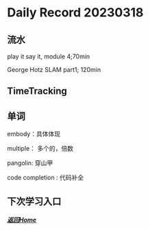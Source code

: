 
Daily Record 20230318
=====================

## 流水

play it say it, module 4;70min

George Hotz SLAM part1; 120min

## TimeTracking



## 单词

embody：具体体现

multiple： 多个的，倍数

pangolin: 穿山甲

 code completion : 代码补全





## 下次学习入口



##### [返回Home](../../../README.md)


